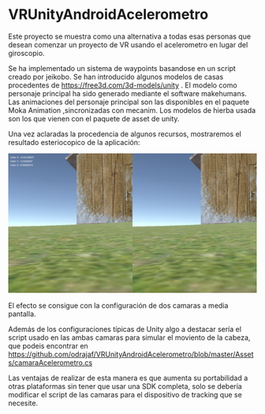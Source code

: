 # VRUnityAndroidAcelerometro

[imagen]:https://github.com/odrajaf/TutorialesPDM/blob/master/images/vr1.png

Este proyecto se muestra como una alternativa a todas esas personas que desean comenzar un proyecto de VR usando el acelerometro 
en lugar del giroscopio.

Se ha implementado un sistema de waypoints basandose en un script creado por jeikobo.
Se han introducido algunos modelos de casas procedentes de https://free3d.com/3d-models/unity .
El modelo como personaje principal ha sido generado mediante el software makehumans.
Las animaciones del personaje principal son las disponibles en el paquete Moka Animation ,sincronizadas con mecanim.
Los modelos de hierba usada son los que vienen con el paquete de asset de unity.

Una vez aclaradas la procedencia de algunos recursos, mostraremos el resultado esteriocopico de la aplicación:

![alt text][imagen]

El efecto se consigue con la configuración de dos camaras a media pantalla.

Además de los configuraciones típicas de Unity algo a destacar sería el script usado en las ambas camaras para simular el moviento
de la cabeza, que podeis encontrar en https://github.com/odrajaf/VRUnityAndroidAcelerometro/blob/master/Assets/camaraAcelerometro.cs

Las ventajas de realizar de esta manera es que aumenta su portabilidad a otras plataformas sin tener que usar una SDK completa, solo se debería modificar el script de las camaras para el dispositivo de tracking que se necesite.

